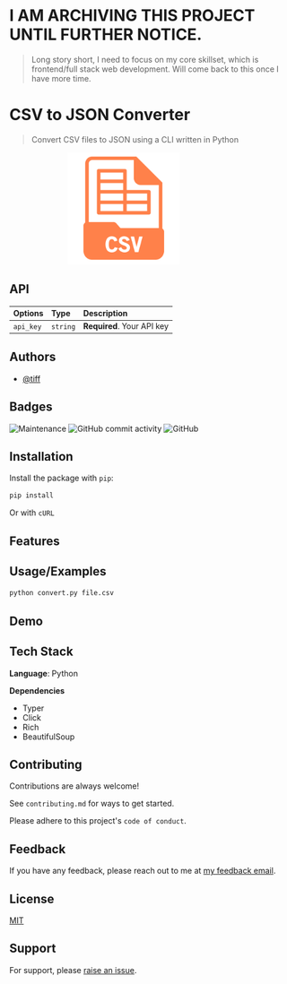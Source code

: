 # **I AM ARCHIVING THIS PROJECT UNTIL FURTHER NOTICE.**

> Long story short, I need to focus on my core skillset, which is frontend/full stack web development. Will come back to this once I have more time.


# CSV to JSON Converter

> Convert CSV files to JSON using a CLI written in Python

<p align="center">
  <img style="margin-right: 6rem;"src="img/logo-header.svg" width="200"/>
</p>

## API



| Options | Type     | Description                |
| :-------- | :------- | :------------------------- |
| `api_key` | `string` | **Required**. Your API key |

<!-- #### Get item -->
<!-- 
```http
  GET /api/items/${id}
``` -->

<!-- | Parameter | Type     | Description                       |
| :-------- | :------- | :-------------------------------- |
| `id`      | `string` | **Required**. Id of item to fetch | -->

<!-- #### add(num1, num2)

Takes two numbers and returns the sum. -->


## Authors

- [@tiff](https://www.github.com/twhite96)


## Badges
![Maintenance](https://img.shields.io/maintenance/yes/2022?style=for-the-badge)
![GitHub commit activity](https://img.shields.io/github/commit-activity/m/twhite96/cli-converter?color=%23ff824a&style=for-the-badge)
![GitHub](https://img.shields.io/github/license/twhite96/cli-converter?color=%2300bfff&style=for-the-badge)
## Installation

Install the package with `pip`:

```bash
pip install
```

Or with `cURL`

## Features


## Usage/Examples

```bash
python convert.py file.csv
```



## Demo

<!-- Insert gif or link to demo -->


## Tech Stack

**Language**: Python

**Dependencies**

- Typer
- Click
- Rich
- BeautifulSoup


## Contributing

Contributions are always welcome!

See `contributing.md` for ways to get started.

Please adhere to this project's `code of conduct`.


## Feedback

If you have any feedback, please reach out to me at <a href="mailto:feedback@tiffanyrwhite.com">my feedback email</a>.


## License

[MIT](https://choosealicense.com/licenses/mit/)


## Support

For support, please [raise an issue](https://github.com/twhite96/cli-converter/issues/new).


